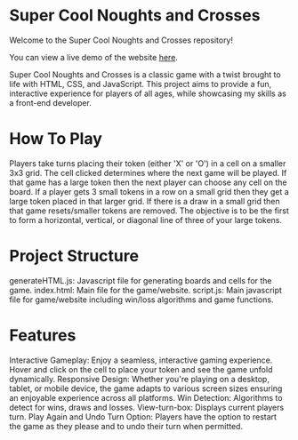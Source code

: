# Super Cool Noughts and Crosses 

Welcome to the Super Cool Noughts and Crosses repository!

You can view a live demo of the website [here](https://xavierprice.github.io/super-cool-noughts-and-crosses/).

Super Cool Noughts and Crosses is a classic game with a twist brought to life with HTML, CSS, and JavaScript. This project aims to provide a fun, interactive experience for players of all ages, while showcasing my skills as a front-end developer.

# How To Play
Players take turns placing their token (either 'X' or 'O') in a cell on a smaller 3x3 grid. The cell clicked determines where the next game will be played. If that game has a large token then the next player can choose any cell on the board. If a player gets 3 small tokens in a row on a small grid then they get a large token placed in that larger grid. If there is a draw in a small grid then that game resets/smaller tokens are removed. 
The objective is to be the first to form a horizontal, vertical, or diagonal line of three of your large tokens.

# Project Structure
generateHTML.js: Javascript file for generating boards and cells for the game.
index.html: Main file for the game/website.
script.js: Main javascript file for game/website including win/loss algorithms and game functions.

# Features
Interactive Gameplay: Enjoy a seamless, interactive gaming experience. Hover and click on the cell to place your token and see the game unfold dynamically.
Responsive Design: Whether you're playing on a desktop, tablet, or mobile device, the game adapts to various screen sizes ensuring an enjoyable experience across all platforms.
Win Detection: Algorithms to detect for wins, draws and losses.
View-turn-box: Displays current players turn.
Play Again and Undo Turn Option: Players have the option to restart the game as they please and to undo their turn when permitted.
